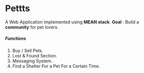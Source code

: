 # Pettts  

A Web Application implemented using **MEAN stack**.
**Goal** : Build a **community** for pet lovers.
##### **Functions**
1. Buy / Sell Pets.
2. Lost & Found Section.
3. Messaging System.
4. Find a Shelter For a Pet For a Certain Time.
